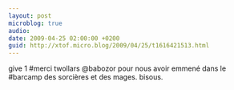 ```yaml
---
layout: post
microblog: true
audio: 
date: 2009-04-25 02:00:00 +0200
guid: http://xtof.micro.blog/2009/04/25/t1616421513.html
---
```

give 1 #merci twollars @babozor pour nous avoir emmené dans le #barcamp des sorcières et des mages. bisous.
